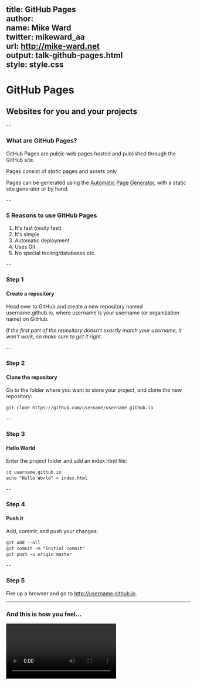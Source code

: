 title: GitHub Pages  
author:  
  name: Mike Ward  
  twitter: mikeward_aa  
  url: http://mike-ward.net  
output: talk-github-pages.html  
style: style.css  
--

# GitHub Pages
## Websites for you and your projects

--

### What are GitHub Pages?

GitHub Pages are public web pages hosted and published through the GitHub site.

Pages consist of *static* pages and assets only

Pages can be generated using the [Automatic Page Generator](https://help.github.com/articles/creating-pages-with-the-automatic-generator), with a static site generator or by hand.

--

### 5 Reasons to use GitHub Pages

1. It's fast (really fast)
2. It's simple
3. Automatic deployment
4. Uses Git
5. No special tooling/databases etc.

--

### Step 1

#### Create a repository

Head over to GitHub and create a new repository named username.github.io, where username is your username (or organization name) on GitHub.

*If the first part of the repository doesn’t exactly match your username, it won’t work, so make sure to get it right.*

--

### Step 2

#### Clone the repository

Go to the folder where you want to store your project, and clone the new repository:

    git clone https://github.com/username/username.github.io

--

### Step 3

#### Hello World

Enter the project folder and add an index.html file:

    cd username.github.io
    echo "Hello World" > index.html

--

### Step 4

#### Push it

Add, commit, and push your changes:

    git add --all
    git commit -m "Initial commit"
    git push -u origin master

--

### Step 5

Fire up a browser and go to http://username.github.io.

---

### And this is how you feel...

<video src="flying.mp4" controls autoplay loop />

--

### I can haz Project Pages?

Project Pages are kept in the same repository as their project.

The URL for a personal account's Project Page will be `http(s)://<username>.github.io/<projectname>`

Project Pages differences:

The `gh-pages` branch is used to build and publish Project Pages sites.

Project Pages sites are served under a subpath of the User Pages site: `username.github.io/projectname`

-- 

### Create branch

![project-pages-1.jpg](project-pages-1.jpg) 

-- 

### Push to GitHub

![project-pages-2.jpg](project-pages-2.jpg) 

--

### Feel Good (Again)

![three amigos](giphy.gif)


### Blogging with Jekyll

[Jekyll Now](https://github.com/barryclark/jekyll-now)


### Custom URLs

Just create a file named CNAME and include your URL.

After you've created and committed your CNAME file on GitHub, do one of the following with your DNS provider:

1. If your custom domain is a subdomain (recommended), configure a CNAME record.

2. If your custom domain is an apex domain, configure an `ALIAS`, `ANAME`, or `A` records.
